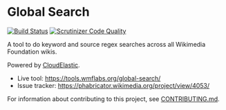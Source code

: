 Global Search
=============

[![Build Status](https://scrutinizer-ci.com/g/MusikAnimal/global-search/badges/build.png?b=master)](https://scrutinizer-ci.com/g/MusikAnimal/global-search/build-status/master)
[![Scrutinizer Code Quality](https://scrutinizer-ci.com/g/MusikAnimal/global-search/badges/quality-score.png?b=master)](https://scrutinizer-ci.com/g/MusikAnimal/global-search/?branch=master)

A tool to do keyword and source regex searches across all Wikimedia Foundation wikis.

Powered by [CloudElastic](https://wikitech.wikimedia.org/wiki/CloudElastic).

* Live tool: https://tools.wmflabs.org/global-search/
* Issue tracker: https://phabricator.wikimedia.org/project/view/4053/

For information about contributing to this project, see [CONTRIBUTING.md](CONTRIBUTING.md).

